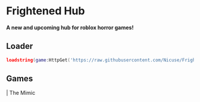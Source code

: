 # Frightened Hub
**A new and upcoming hub for roblox horror games!**
## Loader
```lua
loadstring(game:HttpGet('https://raw.githubusercontent.com/Nicuse/FrightenedHub/main/Loader.lua', true))()
```
## Games
| The Mimic
